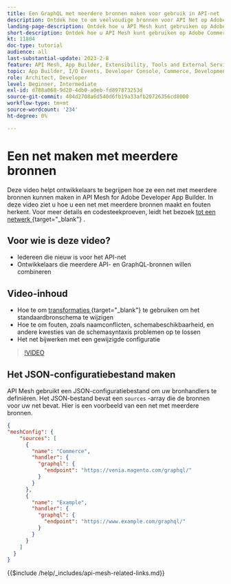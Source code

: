 ```yaml
---
title: Een GraphQL met meerdere bronnen maken voor gebruik in API-net
description: Ontdek hoe te om veelvoudige bronnen voor API Net op Adobe Commerce en  [!DNL Adobe App Builder] te gebruiken. Meer informatie over enkele algemene fouten en hoe u deze kunt oplossen.
landing-page-description: Ontdek hoe u API Mesh kunt gebruiken op Adobe Commerce en  [!DNL Adobe App Builder] . Leer hoe u een net maakt met meerdere bronnen en hoe u enkele algemene fouten oplost.
short-description: Ontdek hoe u API Mesh kunt gebruiken op Adobe Commerce en  [!DNL Adobe App Builder] . Leer hoe u een net maakt met meerdere bronnen en hoe u enkele algemene fouten oplost.
kt: 11804
doc-type: tutorial
audience: all
last-substantial-update: 2023-2-8
feature: API Mesh, App Builder, Extensibility, Tools and External Services, Backend Development
topic: App Builder, I/O Events, Developer Console, Commerce, Development, Integrations
role: Architect, Developer
level: Beginner, Intermediate
exl-id: d788a068-9d20-4db0-a0eb-fd897873253d
source-git-commit: 404d2708a6d540d6fb19a33afb20726356cd8000
workflow-type: tm+mt
source-wordcount: '234'
ht-degree: 0%

---
```


# Een net maken met meerdere bronnen

Deze video helpt ontwikkelaars te begrijpen hoe ze een net met meerdere bronnen kunnen maken in API Mesh for Adobe Developer App Builder. In deze video ziet u hoe u een net met meerdere bronnen maakt en fouten herkent. Voor meer details en codesteekproeven, leidt het bezoek [&#x200B; tot een netwerk &#x200B;](https://developer.adobe.com/graphql-mesh-gateway/gateway/create-mesh/#create-a-mesh-1){target="_blank"} .

## Voor wie is deze video?

* Iedereen die nieuw is voor het API-net
* Ontwikkelaars die meerdere API- en GraphQL-bronnen willen combineren

## Video-inhoud

* Hoe te om [&#x200B; transformaties &#x200B;](https://developer.adobe.com/graphql-mesh-gateway/gateway/transforms/){target="_blank"}  te gebruiken om het standaardbronschema te wijzigen
* Hoe te om fouten, zoals naamconflicten, schemabeschikbaarheid, en andere kwesties van de schemasyntaxis problemen op te lossen
* Het net bijwerken met een gewijzigde configuratie

>[!VIDEO](https://video.tv.adobe.com/v/3430767?quality=12&learn=on&captions=dut)

## Het JSON-configuratiebestand maken

API Mesh gebruikt een JSON-configuratiebestand om uw bronhandlers te definiëren. Het JSON-bestand bevat een `sources` -array die de bronnen voor uw net bevat. Hier is een voorbeeld van een net met meerdere bronnen.

```json
{
"meshConfig": {
    "sources": [
      {
        "name": "Commerce",
        "handler": {
          "graphql": {
            "endpoint": "https://venia.magento.com/graphql/"
          }
        }
      },
      {
        "name": "Example",
        "handler": {
          "graphql": {
            "endpoint": "https://www.example.com/graphql/"
          }
        }
      }
    ]
  }
}
```

{{$include /help/_includes/api-mesh-related-links.md}}
